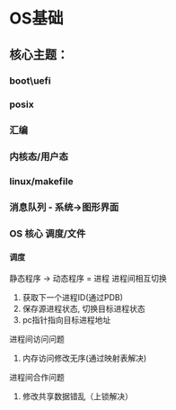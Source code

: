 # OS基础

## 核心主题：

### boot\uefi
### posix
### 汇编
### 内核态/用户态
### linux/makefile
### 消息队列 - 系统->图形界面
### OS 核心 调度/文件

#### 调度
静态程序 -> 动态程序 = 进程
进程间相互切换
1. 获取下一个进程ID(通过PDB)
2. 保存源进程状态, 切换目标进程状态
3. pc指针指向目标进程地址

进程间访问问题
1. 内存访问修改无序(通过映射表解决)

进程间合作问题
1. 修改共享数据错乱（上锁解决）

